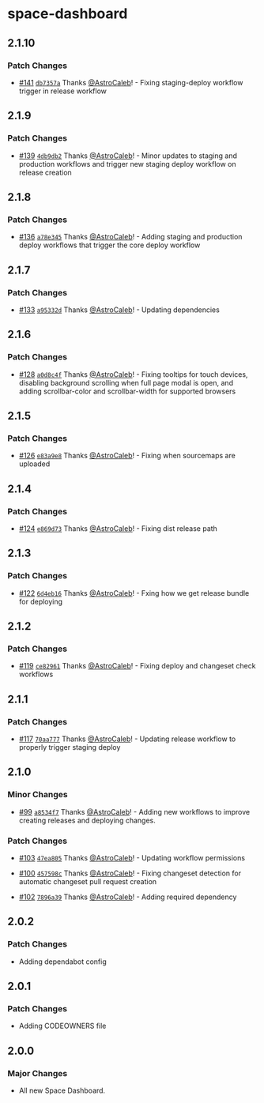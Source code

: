 # space-dashboard

## 2.1.10

### Patch Changes

- [#141](https://github.com/SpaceDashboard/space-dashboard/pull/141) [`db7357a`](https://github.com/SpaceDashboard/space-dashboard/commit/db7357a3e1f22ad1805cb6febef06e19e005b086) Thanks [@AstroCaleb](https://github.com/AstroCaleb)! - Fixing staging-deploy workflow trigger in release workflow

## 2.1.9

### Patch Changes

- [#139](https://github.com/SpaceDashboard/space-dashboard/pull/139) [`4db9db2`](https://github.com/SpaceDashboard/space-dashboard/commit/4db9db272f3b9539a8ca0bd875b95dd011984054) Thanks [@AstroCaleb](https://github.com/AstroCaleb)! - Minor updates to staging and production workflows and trigger new staging deploy workflow on release creation

## 2.1.8

### Patch Changes

- [#136](https://github.com/SpaceDashboard/space-dashboard/pull/136) [`a78e345`](https://github.com/SpaceDashboard/space-dashboard/commit/a78e345d7c6503514cdd90246574ff574af74ee5) Thanks [@AstroCaleb](https://github.com/AstroCaleb)! - Adding staging and production deploy workflows that trigger the core deploy workflow

## 2.1.7

### Patch Changes

- [#133](https://github.com/SpaceDashboard/space-dashboard/pull/133) [`a95332d`](https://github.com/SpaceDashboard/space-dashboard/commit/a95332ddcb18c119befbfed4df8f0cd91e8c937a) Thanks [@AstroCaleb](https://github.com/AstroCaleb)! - Updating dependencies

## 2.1.6

### Patch Changes

- [#128](https://github.com/SpaceDashboard/space-dashboard/pull/128) [`a0d8c4f`](https://github.com/SpaceDashboard/space-dashboard/commit/a0d8c4fca074e1fd4b29c8eaa2442dbde639625f) Thanks [@AstroCaleb](https://github.com/AstroCaleb)! - Fixing tooltips for touch devices, disabling background scrolling when full page modal is open, and adding scrollbar-color and scrollbar-width for supported browsers

## 2.1.5

### Patch Changes

- [#126](https://github.com/SpaceDashboard/space-dashboard/pull/126) [`e83a9e8`](https://github.com/SpaceDashboard/space-dashboard/commit/e83a9e82a664496f62da1754a7ddb5276cb8b497) Thanks [@AstroCaleb](https://github.com/AstroCaleb)! - Fixing when sourcemaps are uploaded

## 2.1.4

### Patch Changes

- [#124](https://github.com/SpaceDashboard/space-dashboard/pull/124) [`e869d73`](https://github.com/SpaceDashboard/space-dashboard/commit/e869d730a35ca9df9f844c0f9e13a6362012546f) Thanks [@AstroCaleb](https://github.com/AstroCaleb)! - Fixing dist release path

## 2.1.3

### Patch Changes

- [#122](https://github.com/SpaceDashboard/space-dashboard/pull/122) [`6d4eb16`](https://github.com/SpaceDashboard/space-dashboard/commit/6d4eb16da4f86646dfab6b5f213417aacaf7f8db) Thanks [@AstroCaleb](https://github.com/AstroCaleb)! - Fxing how we get release bundle for deploying

## 2.1.2

### Patch Changes

- [#119](https://github.com/SpaceDashboard/space-dashboard/pull/119) [`ce82961`](https://github.com/SpaceDashboard/space-dashboard/commit/ce82961c05a1b8019fcd4ebd699e425206b6f22d) Thanks [@AstroCaleb](https://github.com/AstroCaleb)! - Fixing deploy and changeset check workflows

## 2.1.1

### Patch Changes

- [#117](https://github.com/SpaceDashboard/space-dashboard/pull/117) [`70aa777`](https://github.com/SpaceDashboard/space-dashboard/commit/70aa7777ca57778edde32151374a4bccb6d18f9a) Thanks [@AstroCaleb](https://github.com/AstroCaleb)! - Updating release workflow to properly trigger staging deploy

## 2.1.0

### Minor Changes

- [#99](https://github.com/SpaceDashboard/space-dashboard/pull/99) [`a8534f7`](https://github.com/SpaceDashboard/space-dashboard/commit/a8534f738c314ba0d62bc522f664d665e0aeba6a) Thanks [@AstroCaleb](https://github.com/AstroCaleb)! - Adding new workflows to improve creating releases and deploying changes.

### Patch Changes

- [#103](https://github.com/SpaceDashboard/space-dashboard/pull/103) [`47ea805`](https://github.com/SpaceDashboard/space-dashboard/commit/47ea805a7425c9c648eeaf79144bba70b06d40bc) Thanks [@AstroCaleb](https://github.com/AstroCaleb)! - Updating workflow permissions

- [#100](https://github.com/SpaceDashboard/space-dashboard/pull/100) [`457598c`](https://github.com/SpaceDashboard/space-dashboard/commit/457598c6abef22477cb0ca7370833215d7f97bc9) Thanks [@AstroCaleb](https://github.com/AstroCaleb)! - Fixing changeset detection for automatic changeset pull request creation

- [#102](https://github.com/SpaceDashboard/space-dashboard/pull/102) [`7896a39`](https://github.com/SpaceDashboard/space-dashboard/commit/7896a39acbf5e3069716985d6cbef2677e143da5) Thanks [@AstroCaleb](https://github.com/AstroCaleb)! - Adding required dependency

## 2.0.2

### Patch Changes

- Adding dependabot config

## 2.0.1

### Patch Changes

- Adding CODEOWNERS file

## 2.0.0

### Major Changes

- All new Space Dashboard.
